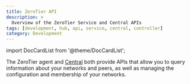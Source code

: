 ```yaml
---
title: ZeroTier API
description: >
  Overview of the ZeroTier Service and Central APIs
tags: [development, hub, api, service, central, controller]
category: Development
---
```


import DocCardList from '@theme/DocCardList';

The ZeroTier agent and [Central](https://my.zerotier.com) both provide APIs that allow you to query information about your networks and peers, as well as managing the configuration and membership of your networks.

<DocCardList />
